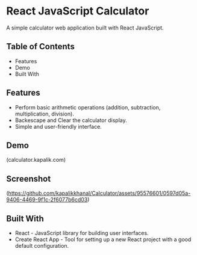 # React JavaScript Calculator

A simple calculator web application built with React JavaScript.

## Table of Contents
* Features
* Demo
* Built With



## Features
* Perform basic arithmetic operations (addition, subtraction, multiplication, division).
* Backescape and Clear the calculator display.
* Simple and user-friendly interface.

## Demo

(calculator.kapalik.com)

## Screenshot
(https://github.com/kapalikkhanal/Calculator/assets/95576601/0597d05a-9406-4469-9f1c-2f6077b6cd03)

## Built With
* React - JavaScript library for building user interfaces.
* Create React App - Tool for setting up a new React project with a good default configuration.
